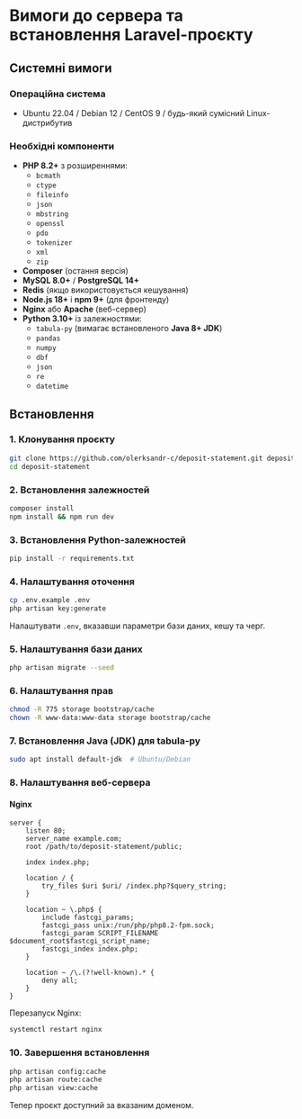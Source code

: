 # Вимоги до сервера та встановлення Laravel-проєкту

## Системні вимоги

### Операційна система

- Ubuntu 22.04 / Debian 12 / CentOS 9 / будь-який сумісний Linux-дистрибутив

### Необхідні компоненти

- **PHP 8.2+** з розширеннями:
  - `bcmath`
  - `ctype`
  - `fileinfo`
  - `json`
  - `mbstring`
  - `openssl`
  - `pdo`
  - `tokenizer`
  - `xml`
  - `zip`
- **Composer** (остання версія)
- **MySQL 8.0+** / **PostgreSQL 14+**
- **Redis** (якщо використовується кешування)
- **Node.js 18+** і **npm 9+** (для фронтенду)
- **Nginx** або **Apache** (веб-сервер)
- **Python 3.10+** із залежностями:
  - `tabula-py` (вимагає встановленого **Java 8+ JDK**)
  - `pandas`
  - `numpy`
  - `dbf`
  - `json`
  - `re`
  - `datetime`

## Встановлення

### 1. Клонування проєкту

```sh
git clone https://github.com/olerksandr-c/deposit-statement.git deposit-statement
cd deposit-statement
```

### 2. Встановлення залежностей

```sh
composer install
npm install && npm run dev
```

### 3. Встановлення Python-залежностей

```sh
pip install -r requirements.txt
```

### 4. Налаштування оточення

```sh
cp .env.example .env
php artisan key:generate
```

Налаштувати `.env`, вказавши параметри бази даних, кешу та черг.

### 5. Налаштування бази даних

```sh
php artisan migrate --seed
```

### 6. Налаштування прав

```sh
chmod -R 775 storage bootstrap/cache
chown -R www-data:www-data storage bootstrap/cache
```

### 7. Встановлення Java (JDK) для tabula-py

```sh
sudo apt install default-jdk  # Ubuntu/Debian
```

### 8. Налаштування веб-сервера

#### Nginx

```nginx
server {
    listen 80;
    server_name example.com;
    root /path/to/deposit-statement/public;

    index index.php;

    location / {
        try_files $uri $uri/ /index.php?$query_string;
    }

    location ~ \.php$ {
        include fastcgi_params;
        fastcgi_pass unix:/run/php/php8.2-fpm.sock;
        fastcgi_param SCRIPT_FILENAME $document_root$fastcgi_script_name;
        fastcgi_index index.php;
    }

    location ~ /\.(?!well-known).* {
        deny all;
    }
}
```

Перезапуск Nginx:

```sh
systemctl restart nginx
```

### 10. Завершення встановлення

```sh
php artisan config:cache
php artisan route:cache
php artisan view:cache
```

Тепер проєкт доступний за вказаним доменом.


